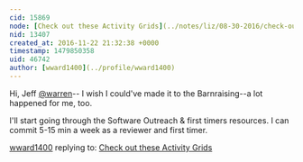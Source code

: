 ```yaml
---
cid: 15869
node: [Check out these Activity Grids](../notes/liz/08-30-2016/check-out-these-activity-grids)
nid: 13407
created_at: 2016-11-22 21:32:38 +0000
timestamp: 1479850358
uid: 46742
author: [wward1400](../profile/wward1400)
---
```


Hi, Jeff [@warren](/profile/warren)--
I wish I could've made it to the Barnraising--a lot happened for me, too. 

I'll start going through the Software Outreach & first timers resources.  I can commit 5-15 min a week as a reviewer and first timer.

[wward1400](../profile/wward1400) replying to: [Check out these Activity Grids](../notes/liz/08-30-2016/check-out-these-activity-grids)

